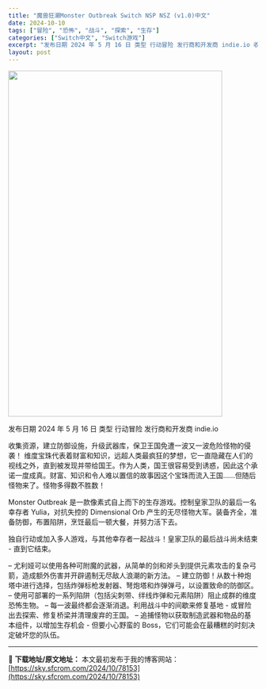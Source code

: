 ```yaml
---
title: "魔兽狂潮Monster Outbreak Switch NSP NSZ (v1.0)中文"
date: 2024-10-10
tags: ["冒险", "恐怖", "战斗", "探索", "生存"]
categories: ["Switch中文", "Switch游戏"]
excerpt: "发布日期 2024 年 5 月 16 日 类型 行动冒险 发行商和开发商 indie.io 收集资源，建立防御设施，升级武器库，保卫王国免遭一波又一波危险怪物的侵袭！ 维度宝珠代表着财富和知识，远超人类最疯狂的梦想，它一直隐藏在人们的视线之外，直到被发现并带给国王。作为人类，国王很容易受到诱惑，因此&hellip;"
layout: post
---
```


<img class="aligncenter size-full wp-image-78154" src="https://sky.sfcrom.com/wp-content/uploads/2024/10/2024101003570648.webp" alt="" width="432" height="698" />

发布日期 2024 年 5 月 16 日
类型 行动冒险
发行商和开发商 indie.io

收集资源，建立防御设施，升级武器库，保卫王国免遭一波又一波危险怪物的侵袭！
维度宝珠代表着财富和知识，远超人类最疯狂的梦想，它一直隐藏在人们的视线之外，直到被发现并带给国王。作为人类，国王很容易受到诱惑，因此这个承诺一度成真。财富、知识和令人难以置信的故事因这个宝珠而流入王国……但随后怪物来了。怪物多得数不胜数！

Monster Outbreak 是一款像素式自上而下的生存游戏。控制皇家卫队的最后一名幸存者 Yulia，对抗失控的 Dimensional Orb 产生的无尽怪物大军。装备齐全，准备防御，布置陷阱，烹饪最后一顿大餐，并努力活下去。

独自行动或加入多人游戏，与其他幸存者一起战斗！皇家卫队的最后战斗尚未结束 - 直到它结束。

– 尤利娅可以使用各种可附魔的武器，从简单的剑和斧头到提供元素攻击的复杂弓箭，造成额外伤害并开辟遏制无尽敌人浪潮的新方法。
– 建立防御！从数十种炮塔中进行选择，包括炸弹标枪发射器、弩炮塔和炸弹弹弓，以设置致命的防御区。
– 使用可部署的一系列陷阱（包括尖刺带、绊线炸弹和元素陷阱）阻止成群的维度恐怖生物。
– 每一波最终都会逐渐消退。利用战斗中的间歇来修复基地 - 或冒险出去探索、修复桥梁并清理废弃的王国。
– 追捕怪物以获取制造武器和物品的基本组件，以增加生存机会 - 但要小心野蛮的 Boss，它们可能会在最糟糕的时刻决定破坏您的队伍。

---
📖 **下载地址/原文地址：** 本文最初发布于我的博客网站：[https://sky.sfcrom.com/2024/10/78153](https://sky.sfcrom.com/2024/10/78153)
